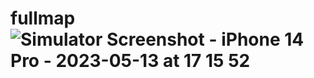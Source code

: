 # fullmap![Simulator Screenshot - iPhone 14 Pro - 2023-05-13 at 17 15 52](https://github.com/frh0/fullmap/assets/90031791/0c91474b-896f-4446-b943-bd6c3be52b88)
